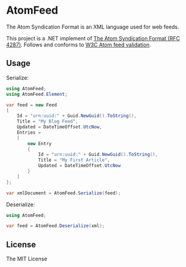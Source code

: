 # AtomFeed

The Atom Syndication Format is an XML language used for web feeds.

This project is a .NET implement of [The Atom Syndication Format (RFC 4287)](https://datatracker.ietf.org/doc/html/rfc4287). 
Follows and conforms to [W3C Atom feed validation](https://validator.w3.org/feed/docs/atom.html).

## Usage

Serialize:

```csharp
using AtomFeed;
using AtomFeed.Element;

var feed = new Feed
{
    Id = "urn:uuid:" + Guid.NewGuid().ToString(),
    Title = "My Blog Feed",
    Updated = DateTimeOffset.UtcNow,
    Entries =
    [
        new Entry
        {
            Id = "urn:uuid:" + Guid.NewGuid().ToString(),
            Title = "My First Article",
            Updated = DateTimeOffset.UtcNow
        }
    ]
};

var xmlDocument = AtomFeed.Serialize(feed);
```

Deserialize:

```csharp
using AtomFeed;

var feed = AtomFeed.Deserialize(xml);
```

## License

The MIT License
